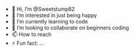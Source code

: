 - 👋 Hi, I’m @Sweetstump82
- 👀 I’m interested in just being happy
- 🌱 I’m currently learning to code
- 💞️ I’m looking to collaborate on beginners coding 
- 📫 How to reach 
- ⚡ Fun fact: ...

<!---
Sweetstump82/Sweetstump82 is a ✨ special ✨ repository because its `README.md` (this file) appears on your GitHub profile.
You can click the Preview link to take a look at your changes.
--->
